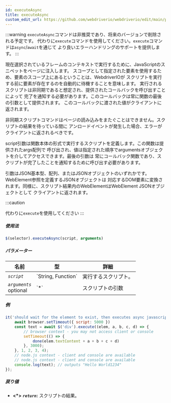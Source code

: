 ```yaml
---
id: executeAsync
title: executeAsync
custom_edit_url: https://github.com/webdriverio/webdriverio/edit/main/packages/webdriverio/src/commands/element/executeAsync.ts
---
```


:::warning
`executeAsync`コマンドは非推奨であり、将来のバージョンで削除される予定です。
代わりに`execute`コマンドを使用してください。`execute`コマンドは`async`/`await`を通じて
より良いエラーハンドリングのサポートを提供します。
:::

現在選択されているフレームのコンテキストで実行するために、JavaScriptのスニペットをページに注入します。
スコープとして指定された要素を使用するため、要素のスコープ上にあるということは、WebdriverIOが
スクリプトを実行する前に要素が存在するのを自動的に待機することを意味します。
実行されるスクリプトは非同期であると想定され、提供されたコールバックを呼び出すことによって
完了を通知する必要があります。このコールバックは常に関数の最後の引数として提供されます。
このコールバックに渡された値がクライアントに返されます。

非同期スクリプトコマンドはページの読み込みをまたぐことはできません。スクリプトの結果を待っている間に
アンロードイベントが発生した場合、エラーがクライアントに返されるべきです。

script引数は関数本体の形式で実行するスクリプトを定義します。この関数は提供されたargs配列で
呼び出され、値は指定された順序でargumentsオブジェクトを介してアクセスできます。最後の引数は
常にコールバック関数であり、スクリプトが完了したことを通知するために呼び出す必要があります。

引数はJSON基本型、配列、またはJSONオブジェクトのいずれかです。WebElement参照を定義するJSONオブジェクトは
対応するDOM要素に変換されます。同様に、スクリプト結果内のWebElementはWebElement JSONオブジェクトとして
クライアントに返されます。

:::caution

代わりに`execute`を使用してください
:::

##### 使用法

```js
$(selector).executeAsync(script, arguments)
```

##### パラメーター

<table>
  <thead>
    <tr>
      <th>名前</th><th>型</th><th>詳細</th>
    </tr>
  </thead>
  <tbody>
    <tr>
      <td><code><var>script</var></code></td>
      <td>`String, Function`</td>
      <td>実行するスクリプト。</td>
    </tr>
    <tr>
      <td><code><var>arguments</var></code><br /><span className="label labelWarning">optional</span></td>
      <td>`*`</td>
      <td>スクリプトの引数</td>
    </tr>
  </tbody>
</table>

##### 例

```js title="executeAsync.js"
it('should wait for the element to exist, then executes async javascript on the page with the element as first argument', async () => {
    await browser.setTimeout({ script: 5000 })
    const text = await $('div').execute((elem, a, b, c, d) => {
        // browser context - you may not access client or console
        setTimeout(() => {
            done(elem.textContent + a + b + c + d)
        }, 3000);
    }, 1, 2, 3, 4);
    // node.js context - client and console are available
    // node.js context - client and console are available
    console.log(text); // outputs "Hello World1234"
});
```

##### 戻り値

- **&lt;*&gt;**
            **<code><var>return</var></code>:**              スクリプトの結果。